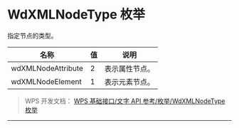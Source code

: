 # WdXMLNodeType 枚举

指定节点的类型。

| 名称               | 值  | 说明           |
|--------------------|-----|----------------|
| wdXMLNodeAttribute | 2   | 表示属性节点。 |
| wdXMLNodeElement   | 1   | 表示元素节点。 |

> WPS 开发文档： [WPS 基础接口/文字 API 参考/枚举/WdXMLNodeType 枚举](https://qn.cache.wpscdn.cn/encs/doc/office_v19/topics/WPS%20%E5%9F%BA%E7%A1%80%E6%8E%A5%E5%8F%A3/%E6%96%87%E5%AD%97%20API%20%E5%8F%82%E8%80%83/%E6%9E%9A%E4%B8%BE/WdXMLNodeType%20%E6%9E%9A%E4%B8%BE.html)

------------------------------------------------------------------------
